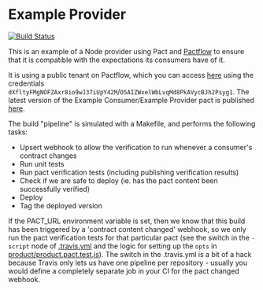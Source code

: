 # Example Provider

[![Build Status](https://travis-ci.com/pactflow/example-provider.svg?branch=master)](https://travis-ci.com/pactflow/example-provider)

This is an example of a Node provider using Pact and [Pactflow](https://pactflow.io) to ensure that it is compatible with the expectations its consumers have of it.

It is using a public tenant on Pactflow, which you can access [here](https://test.pact.dius.com.au) using the credentials `dXfltyFMgNOFZAxr8io9wJ37iUpY42M`/`O5AIZWxelWbLvqMd8PkAVycBJh2Psyg1`. The latest version of the Example Consumer/Example Provider pact is published [here](https://test.pact.dius.com.au/pacts/provider/pactflow-example-provider/consumer/pactflow-example-consumer/latest).

The build "pipeline" is simulated with a Makefile, and performs the following tasks:

* Upsert webhook to allow the verification to run whenever a consumer's contract changes
* Run unit tests
* Run pact verification tests (including publishing verification results)
* Check if we are safe to deploy (ie. has the pact content been successfully verified)
* Deploy
* Tag the deployed version

If the PACT_URL environment variable is set, then we know that this build has been triggered by a 'contract content changed' webhook, so we only run the pact verification tests for that particular pact (see the switch in the `-script` node of [.travis.yml](.travis.yml) and the logic for setting up the `opts` in [product/product.pact.test.js](product/product.pact.test.js)). The switch in the .travis.yml is a bit of a hack because Travis only lets us have one pipeline per repository - usually you would define a completely separate job in your CI for the pact changed webhook.
